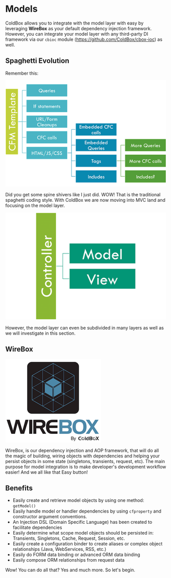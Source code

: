 # Models

ColdBox allows you to integrate with the model layer with easy by leveraging **WireBox** as your default dependency injection framework.  However, you can integrate your model layer with any third-party DI framework via our `cbioc` module (https://github.com/ColdBox/cbox-ioc) as well.

## Spaghetti Evolution

Remember this:

![](/images/spaghetti.png)

Did you get some spine shivers like I just did.  WOW! That is the traditional spaghetti coding style. With ColdBox we are now moving into MVC land and focusing on the model layer.

![](/images/MVC.png)

However, the model layer can even be subdivided in many layers as well as we will investigate in this section.


## WireBox

![](/images/WireBox.png)

WireBox, is our dependency injection and AOP framework, that will do all the magic of building, wiring objects with dependencies and helping your persist objects in some state (singletons, transients, request, etc). The main purpose for model integration is to make developer's development workflow easier! And we all like that Easy button! 

## Benefits 

* Easily create and retrieve model objects by using one method: `getModel()`
* Easily handle model or handler dependencies by using `cfproperty` and constructor argument conventions.
* An Injection DSL (Domain Specific Language) has been created to facilitate dependencies
* Easily determine what scope model objects should be persisted in: Transients, Singletons, Cache, Request, Session, etc.
* Easily create a configuration binder to create aliases or complex object relationships (Java, WebServices, RSS, etc.)
* Easily do FORM data binding or advanced ORM data binding
* Easily compose ORM relationships from request data

Wow! You can do all that? Yes and much more. So let's begin.

